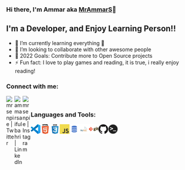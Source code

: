 [twitter]: https://twitter.com/mrsenpie
[instagram]: https://instagram.com/mrsenpie
[linkedin]: https://www.linkedin.com/in/ammarsaifulbahri
[MrAmmarS]: https://www.linkedin.com/in/ammarsaifulbahri

### Hi there, I'm Ammar aka [MrAmmarS]👋 

## I'm a Developer, and Enjoy Learning Person!!

- 🌱 I’m currently learning everything 🤣
- 👯 I’m looking to collaborate with other awesome people
- 🥅 2022 Goals: Contribute more to Open Source projects
- ⚡ Fun fact: I love to play games and reading, it is true, i really enjoy reading!

### Connect with me:

[<img align="left" alt="mrsenpie | Twitter" width="22px" src="https://cdn.jsdelivr.net/npm/simple-icons@v3/icons/twitter.svg" />][twitter]
[<img align="left" alt="ammarsaifulbahri | LinkedIn" width="22px" src="https://cdn.jsdelivr.net/npm/simple-icons@v3/icons/linkedin.svg" />][linkedin]
[<img align="left" alt="mrsenpie | Instagram" width="22px" src="https://cdn.jsdelivr.net/npm/simple-icons@v3/icons/instagram.svg" />][instagram]

<br />

### Languages and Tools:

<img align="left" alt="Visual Studio Code" width="26px" src="https://raw.githubusercontent.com/github/explore/80688e429a7d4ef2fca1e82350fe8e3517d3494d/topics/visual-studio-code/visual-studio-code.png" />
<img align="left" alt="HTML5" width="26px" src="https://raw.githubusercontent.com/github/explore/80688e429a7d4ef2fca1e82350fe8e3517d3494d/topics/html/html.png" />
<img align="left" alt="CSS3" width="26px" src="https://raw.githubusercontent.com/github/explore/80688e429a7d4ef2fca1e82350fe8e3517d3494d/topics/css/css.png" />
<img align="left" alt="JavaScript" width="26px" src="https://raw.githubusercontent.com/github/explore/80688e429a7d4ef2fca1e82350fe8e3517d3494d/topics/javascript/javascript.png" />
<img align="left" alt="SQL" width="26px" src="https://raw.githubusercontent.com/github/explore/80688e429a7d4ef2fca1e82350fe8e3517d3494d/topics/sql/sql.png" />
<img align="left" alt="MySQL" width="26px" src="https://raw.githubusercontent.com/github/explore/80688e429a7d4ef2fca1e82350fe8e3517d3494d/topics/mysql/mysql.png" />
<img align="left" alt="Git" width="26px" src="https://raw.githubusercontent.com/github/explore/80688e429a7d4ef2fca1e82350fe8e3517d3494d/topics/git/git.png" />
<img align="left" alt="GitHub" width="26px" src="https://raw.githubusercontent.com/github/explore/78df643247d429f6cc873026c0622819ad797942/topics/github/github.png" />
<img align="left" alt="Terminal" width="26px" src="https://raw.githubusercontent.com/github/explore/80688e429a7d4ef2fca1e82350fe8e3517d3494d/topics/terminal/terminal.png" />
